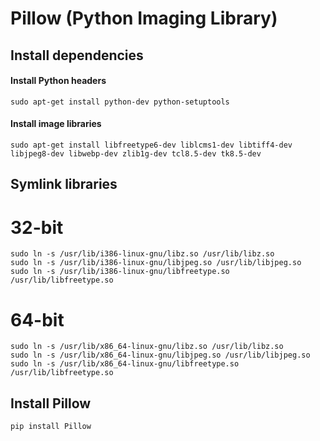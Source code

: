 Pillow (Python Imaging Library)
===============================


Install dependencies
--------------------------------------------------

#### Install Python headers
`sudo apt-get install python-dev python-setuptools`

#### Install image libraries
`sudo apt-get install libfreetype6-dev liblcms1-dev libtiff4-dev libjpeg8-dev libwebp-dev zlib1g-dev tcl8.5-dev tk8.5-dev`


Symlink libraries
--------------------------------------------------

# 32-bit
    sudo ln -s /usr/lib/i386-linux-gnu/libz.so /usr/lib/libz.so
    sudo ln -s /usr/lib/i386-linux-gnu/libjpeg.so /usr/lib/libjpeg.so
    sudo ln -s /usr/lib/i386-linux-gnu/libfreetype.so /usr/lib/libfreetype.so

# 64-bit
    sudo ln -s /usr/lib/x86_64-linux-gnu/libz.so /usr/lib/libz.so
    sudo ln -s /usr/lib/x86_64-linux-gnu/libjpeg.so /usr/lib/libjpeg.so
    sudo ln -s /usr/lib/x86_64-linux-gnu/libfreetype.so /usr/lib/libfreetype.so


Install Pillow
--------------------------------------------------
`pip install Pillow`